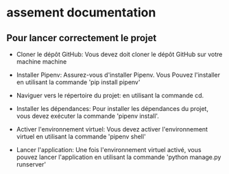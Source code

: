 # assement documentation

## Pour lancer correctement le projet
- Cloner le dépôt GitHub: Vous devez doit cloner le dépôt GitHub sur votre machine machine

- Installer Pipenv: Assurez-vous d'installer Pipenv. Vous Pouvez l'installer en utilisant la commande 'pip install pipenv'

- Naviguer vers le répertoire du projet: en utilisant la commande cd.

- Installer les dépendances: Pour installer les dépendances du projet, vous devez exécuter la commande 'pipenv install'.

- Activer l'environnement virtuel: Vous devez activer l'environnement virtuel en utilisant la commande 'pipenv shell'

- Lancer l'application: Une fois l'environnement virtuel activé, vous pouvez lancer l'application en utilisant la commande 'python manage.py runserver'
